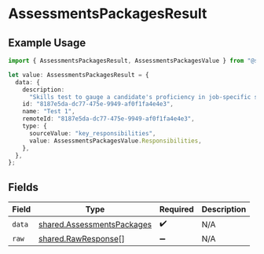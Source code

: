 # AssessmentsPackagesResult

## Example Usage

```typescript
import { AssessmentsPackagesResult, AssessmentsPackagesValue } from "@stackone/stackone-client-ts/sdk/models/shared";

let value: AssessmentsPackagesResult = {
  data: {
    description:
      "Skills test to gauge a candidate's proficiency in job-specific skills",
    id: "8187e5da-dc77-475e-9949-af0f1fa4e4e3",
    name: "Test 1",
    remoteId: "8187e5da-dc77-475e-9949-af0f1fa4e4e3",
    type: {
      sourceValue: "key_responsibilities",
      value: AssessmentsPackagesValue.Responsibilities,
    },
  },
};
```

## Fields

| Field                                                                           | Type                                                                            | Required                                                                        | Description                                                                     |
| ------------------------------------------------------------------------------- | ------------------------------------------------------------------------------- | ------------------------------------------------------------------------------- | ------------------------------------------------------------------------------- |
| `data`                                                                          | [shared.AssessmentsPackages](../../../sdk/models/shared/assessmentspackages.md) | :heavy_check_mark:                                                              | N/A                                                                             |
| `raw`                                                                           | [shared.RawResponse](../../../sdk/models/shared/rawresponse.md)[]               | :heavy_minus_sign:                                                              | N/A                                                                             |